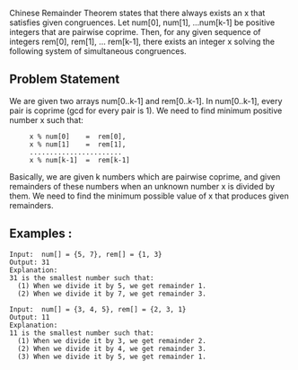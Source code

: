 Chinese Remainder Theorem states that there always exists an x that satisfies given congruences. Let num[0], num[1], …num[k-1] be positive integers that are pairwise coprime. Then, for any given sequence of integers rem[0], rem[1], … rem[k-1], there exists an integer x solving the following system of simultaneous congruences.

## Problem Statement
We are given two arrays num[0..k-1] and rem[0..k-1]. In num[0..k-1], every pair is coprime (gcd for every pair is 1). We need to find minimum positive number x such that: 
```
     x % num[0]    =  rem[0], 
     x % num[1]    =  rem[1], 
     .......................
     x % num[k-1]  =  rem[k-1] 
```

Basically, we are given k numbers which are pairwise coprime, and given remainders of these numbers when an unknown number x is divided by them. We need to find the minimum possible value of x that produces given remainders.

## Examples : 
```
Input:  num[] = {5, 7}, rem[] = {1, 3}
Output: 31
Explanation: 
31 is the smallest number such that:
  (1) When we divide it by 5, we get remainder 1. 
  (2) When we divide it by 7, we get remainder 3.

Input:  num[] = {3, 4, 5}, rem[] = {2, 3, 1}
Output: 11
Explanation: 
11 is the smallest number such that:
  (1) When we divide it by 3, we get remainder 2. 
  (2) When we divide it by 4, we get remainder 3.
  (3) When we divide it by 5, we get remainder 1.
```
